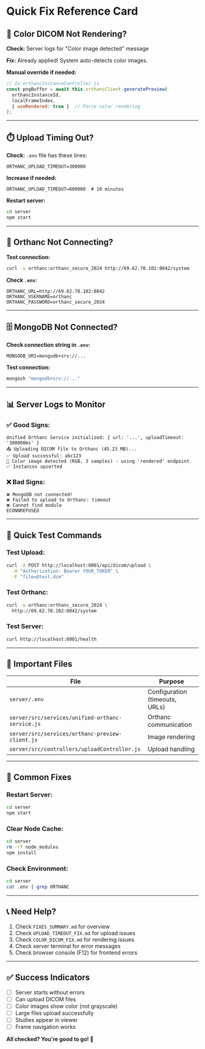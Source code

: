 # Quick Fix Reference Card

## 🎨 Color DICOM Not Rendering?

**Check:** Server logs for "Color image detected" message

**Fix:** Already applied! System auto-detects color images.

**Manual override if needed:**
```javascript
// In orthancInstanceController.js
const pngBuffer = await this.orthancClient.generatePreview(
  orthancInstanceId, 
  localFrameIndex, 
  { useRendered: true }  // Force color rendering
);
```

---

## ⏱️ Upload Timing Out?

**Check:** `.env` file has these lines:
```env
ORTHANC_UPLOAD_TIMEOUT=300000
```

**Increase if needed:**
```env
ORTHANC_UPLOAD_TIMEOUT=600000  # 10 minutes
```

**Restart server:**
```bash
cd server
npm start
```

---

## 🔌 Orthanc Not Connecting?

**Test connection:**
```bash
curl -u orthanc:orthanc_secure_2024 http://69.62.70.102:8042/system
```

**Check `.env`:**
```env
ORTHANC_URL=http://69.62.70.102:8042
ORTHANC_USERNAME=orthanc
ORTHANC_PASSWORD=orthanc_secure_2024
```

---

## 🗄️ MongoDB Not Connected?

**Check connection string in `.env`:**
```env
MONGODB_URI=mongodb+srv://...
```

**Test connection:**
```bash
mongosh "mongodb+srv://..."
```

---

## 📊 Server Logs to Monitor

### ✅ Good Signs:
```
Unified Orthanc Service initialized: { url: '...', uploadTimeout: '300000ms' }
📤 Uploading DICOM file to Orthanc (45.23 MB)...
✅ Upload successful: abc123
🎨 Color image detected (RGB, 3 samples) - using 'rendered' endpoint
✅ Instances upserted
```

### ❌ Bad Signs:
```
❌ MongoDB not connected!
❌ Failed to upload to Orthanc: timeout
❌ Cannot find module
ECONNREFUSED
```

---

## 🚀 Quick Test Commands

### Test Upload:
```bash
curl -X POST http://localhost:8001/api/dicom/upload \
  -H "Authorization: Bearer YOUR_TOKEN" \
  -F "file=@test.dcm"
```

### Test Orthanc:
```bash
curl -u orthanc:orthanc_secure_2024 \
  http://69.62.70.102:8042/system
```

### Test Server:
```bash
curl http://localhost:8001/health
```

---

## 📁 Important Files

| File | Purpose |
|------|---------|
| `server/.env` | Configuration (timeouts, URLs) |
| `server/src/services/unified-orthanc-service.js` | Orthanc communication |
| `server/src/services/orthanc-preview-client.js` | Image rendering |
| `server/src/controllers/uploadController.js` | Upload handling |

---

## 🔧 Common Fixes

### Restart Server:
```bash
cd server
npm start
```

### Clear Node Cache:
```bash
cd server
rm -rf node_modules
npm install
```

### Check Environment:
```bash
cd server
cat .env | grep ORTHANC
```

---

## 📞 Need Help?

1. Check `FIXES_SUMMARY.md` for overview
2. Check `UPLOAD_TIMEOUT_FIX.md` for upload issues
3. Check `COLOR_DICOM_FIX.md` for rendering issues
4. Check server terminal for error messages
5. Check browser console (F12) for frontend errors

---

## ✅ Success Indicators

- [ ] Server starts without errors
- [ ] Can upload DICOM files
- [ ] Color images show color (not grayscale)
- [ ] Large files upload successfully
- [ ] Studies appear in viewer
- [ ] Frame navigation works

**All checked? You're good to go! 🎉**
